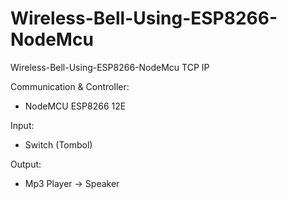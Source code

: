 # Wireless-Bell-Using-ESP8266-NodeMcu
Wireless-Bell-Using-ESP8266-NodeMcu TCP IP

Communication & Controller:
- NodeMCU ESP8266 12E

Input:
- Switch (Tombol)

Output: 
- Mp3 Player -> Speaker
